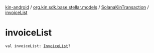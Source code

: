 [kin-android](../../index.md) / [org.kin.sdk.base.stellar.models](../index.md) / [SolanaKinTransaction](index.md) / [invoiceList](./invoice-list.md)

# invoiceList

`val invoiceList: `[`InvoiceList`](../../org.kin.sdk.base.models/-invoice-list/index.md)`?`